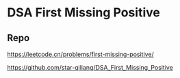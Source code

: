 # DSA First Missing Positive
## Repo

https://leetcode.cn/problems/first-missing-positive/

https://github.com/star-qiliang/DSA_First_Missing_Positive
